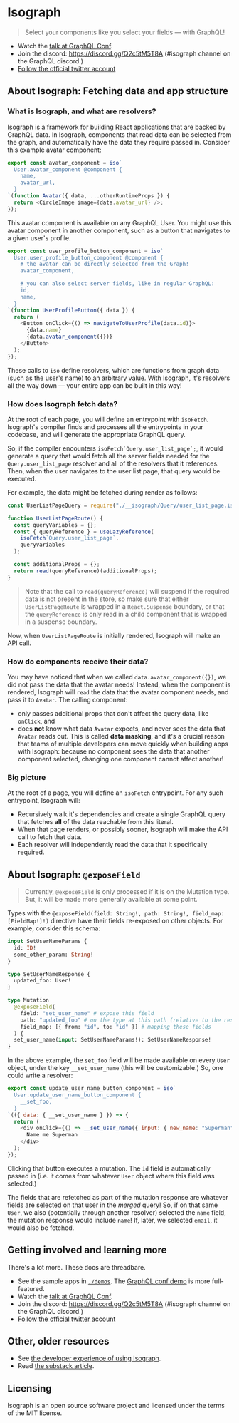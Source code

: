 # Isograph

> Select your components like you select your fields — with GraphQL!

- Watch the [talk at GraphQL Conf](https://www.youtube.com/watch?v=gO65JJRqjuc).
- Join the discord: https://discord.gg/Q2c5tM5T8A (#isograph channel on the GraphQL discord.)
- [Follow the official twitter account](https://twitter.com/isographlabs)

## About Isograph: Fetching data and app structure

### What is Isograph, and what are resolvers?

Isograph is a framework for building React applications that are backed by GraphQL data. In Isograph, components that read data can be selected from the graph, and automatically have the data they require passed in. Consider this example avatar component:

```js
export const avatar_component = iso`
  User.avatar_component @component {
    name,
    avatar_url,
  }
`(function Avatar({ data, ...otherRuntimeProps }) {
  return <CircleImage image={data.avatar_url} />;
});
```

This avatar component is available on any GraphQL User. You might use this avatar component in another component, such as a button that navigates to a given user's profile.

```js
export const user_profile_button_component = iso`
  User.user_profile_button_component @component {
    # the avatar can be directly selected from the Graph!
    avatar_component,

    # you can also select server fields, like in regular GraphQL:
    id,
    name,
  }
`(function UserProfileButton({ data }) {
  return (
    <Button onClick={() => navigateToUserProfile(data.id)}>
      {data.name}
      {data.avatar_component({})}
    </Button>
  );
});
```

These calls to `iso` define resolvers, which are functions from graph data (such as the user's name) to an arbitrary value. With Isograph, it's resolvers all the way down — your entire app can be built in this way!

### How does Isograph fetch data?

At the root of each page, you will define an entrypoint with `isoFetch`. Isograph's compiler finds and processes all the entrypoints in your codebase, and will generate the appropriate GraphQL query.

So, if the compiler encounters `` isoFetch`Query.user_list_page`; ``, it would generate a query that would fetch all the server fields needed for the `Query.user_list_page` resolver and all of the resolvers that it references. Then, when the user navigates to the user list page, that query would be executed.

For example, the data might be fetched during render as follows:

```js
const UserListPageQuery = require("./__isograph/Query/user_list_page.isograph");

function UserListPageRoute() {
  const queryVariables = {};
  const { queryReference } = useLazyReference(
    isoFetch`Query.user_list_page`,
    queryVariables
  );

  const additionalProps = {};
  return read(queryReference)(additionalProps);
}
```

> Note that the call to `read(queryReference)` will suspend if the required data is not present in the store, so make sure that either `UserListPageRoute` is wrapped in a `React.Suspense` boundary, or that the `queryReference` is only read in a child component that is wrapped in a suspense boundary.

Now, when `UserListPageRoute` is initially rendered, Isograph will make an API call.

### How do components receive their data?

You may have noticed that when we called `data.avatar_component({})`, we did not pass the data that the avatar needs! Instead, when the component is rendered, Isograph will `read` the data that the avatar component needs, and pass it to `Avatar`. The calling component:

- only passes additional props that don't affect the query data, like `onClick`, and
- does **not** know what data `Avatar` expects, and never sees the data that `Avatar` reads out. This is called **data masking**, and it's a crucial reason that teams of multiple developers can move quickly when building apps with Isograph: because no component sees the data that another component selected, changing one component cannot affect another!

### Big picture

At the root of a page, you will define an `isoFetch` entrypoint. For any such entrypoint, Isograph will:

- Recursively walk it's dependencies and create a single GraphQL query that fetches **all** of the data reachable from this literal.
- When that page renders, or possibly sooner, Isograph will make the API call to fetch that data.
- Each resolver will independently read the data that it specifically required.

## About Isograph: `@exposeField`

> Currently, `@exposeField` is only processed if it is on the Mutation type. But, it will be made more generally available at some point.

Types with the `@exposeField(field: String!, path: String!, field_map: [FieldMap!]!)` directive have their fields re-exposed on other objects. For example, consider this schema:

```graphql
input SetUserNameParams {
  id: ID!
  some_other_param: String!
}

type SetUserNameResponse {
  updated_foo: User!
}

type Mutation
  @exposeField(
    field: "set_user_name" # expose this field
    path: "updated_foo" # on the type at this path (relative to the response object)
    field_map: [{ from: "id", to: "id" }] # mapping these fields
  ) {
  set_user_name(input: SetUserNameParams!): SetUserNameResponse!
}
```

In the above example, the `set_foo` field will be made available on every `User` object, under the key `__set_user_name` (this will be customizable.) So, one could write a resolver:

```js
export const update_user_name_button_component = iso`
  User.update_user_name_button_component {
    __set_foo,
  }
`(({ data: { __set_user_name } }) => {
  return (
    <div onClick={() => __set_user_name({ input: { new_name: "Superman" } })}>
      Name me Superman
    </div>
  );
});
```

Clicking that button executes a mutation. The `id` field is automatically passed in (i.e. it comes from whatever `User` object where this field was selected.)

The fields that are refetched as part of the mutation response are whatever fields are selected on that user in the _merged_ query! So, if on that same `User`, we also (potentially through another resolver) selected the `name` field, the mutation response would include `name`! If, later, we selected `email`, it would also be fetched.

## Getting involved and learning more

There's a lot more. These docs are threadbare.

- See the sample apps in [`./demos`](./demos/). The [GraphQL conf demo](./demos/graphql-conf-2023-demo/) is more full-featured.
- Watch the [talk at GraphQL Conf](https://www.youtube.com/watch?v=gO65JJRqjuc).
- Join the discord: https://discord.gg/Q2c5tM5T8A (#isograph channel on the GraphQL discord.)
- [Follow the official twitter account](https://twitter.com/isographlabs)

## Other, older resources

- See [the developer experience of using Isograph](https://www.youtube.com/watch?v=f1nfXc3VeTk).
- Read [the substack article](https://isograph.substack.com/p/introducing-isograph).

## Licensing

Isograph is an open source software project and licensed under the terms of the MIT license.
